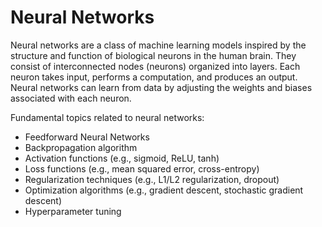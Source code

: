 # Neural Networks

Neural networks are a class of machine learning models inspired by the structure and function of biological neurons in the human brain. They consist of interconnected nodes (neurons) organized into layers. Each neuron takes input, performs a computation, and produces an output. Neural networks can learn from data by adjusting the weights and biases associated with each neuron.

Fundamental topics related to neural networks:

- Feedforward Neural Networks
- Backpropagation algorithm
- Activation functions (e.g., sigmoid, ReLU, tanh)
- Loss functions (e.g., mean squared error, cross-entropy)
- Regularization techniques (e.g., L1/L2 regularization, dropout)
- Optimization algorithms (e.g., gradient descent, stochastic gradient descent)
- Hyperparameter tuning
